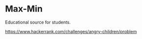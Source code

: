 # Max-Min
Educational source for students.

https://www.hackerrank.com/challenges/angry-children/problem
